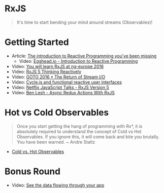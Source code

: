 # RxJS

> It's time to start bending your mind around streams (Observables)!

# Getting Started

- Article: [The introduction to Reactive Programming you've been missing](https://gist.github.com/staltz/868e7e9bc2a7b8c1f754)
  - Video: [Egghead.io - Introduction to Reactive Programming](https://egghead.io/series/introduction-to-reactive-programming)
- Video: [You will learn RxJS at ng-europe 2016](https://www.youtube.com/watch?v=uQ1zhJHclvs&feature=youtu.be)
- Video: [RxJS 5 Thinking Reactively](https://www.youtube.com/watch?v=3LKMwkuK0ZE)
- Video: [GOTO 2016 • The Return of Stream I/O](https://www.youtube.com/watch?v=Tkjg179M-Nc)
- Video: [Cycle.js and functional reactive user interfaces](https://www.youtube.com/watch?v=uNZnftSksYg)
- Video: [Netflix JavaScript Talks - RxJS Version 5](https://www.youtube.com/watch?v=COviCoUtwx4)
- Video: [Ben Lesh - Async Redux Actions With RxJS](https://www.youtube.com/watch?v=sF5-V-Szo0c)

# Hot vs Cold Observables

> Once you start getting the hang of programming with Rx*, it is absolutely required to understand the concept of Cold vs Hot Observables. If you ignore this, it will come back and bite you brutally. You have been warned. ~ Andre Staltz 

- [Cold vs. Hot Observables](https://github.com/Reactive-Extensions/RxJS/blob/master/doc/gettingstarted/creating.md#cold-vs-hot-observables)

# Bonus Round

- Video: [See the data flowing through your app](https://www.youtube.com/watch?v=R-GzJgEccEQ)
